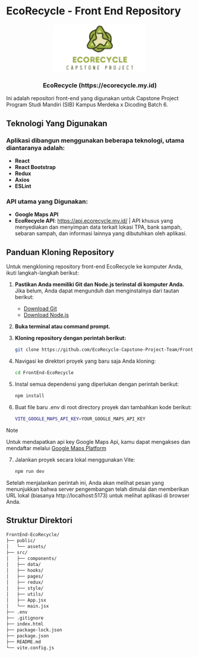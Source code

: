 # EcoRecycle - Front End Repository

<p align="center">
  <img src="public/assets/MainLogo.png" alt="LogoEcoRecycle" width="250">
  <h3 align="center">EcoRecycle (https://ecorecycle.my.id)</h3>
</p>

Ini adalah repositori front-end yang digunakan untuk Capstone Project Program Studi Mandiri (SIB) Kampus Merdeka x Dicoding Batch 6.

## Teknologi Yang Digunakan
### Aplikasi dibangun menggunakan beberapa teknologi, utama diantaranya adalah:
- **React**
- **React Bootstrap**
- **Redux**
- **Axios**
- **ESLint**

### API utama yang Digunakan:
- **Google Maps API**
- **EcoRecycle API**: https://api.ecorecycle.my.id/ | API khusus yang menyediakan dan menyimpan data terkait lokasi TPA, bank sampah, sebaran sampah, dan informasi lainnya yang dibutuhkan oleh aplikasi.

## Panduan Kloning Repository
Untuk mengkloning repository front-end EcoRecycle ke komputer Anda, ikuti langkah-langkah berikut:

1. **Pastikan Anda memiliki Git dan Node.js terinstal di komputer Anda.**  
   Jika belum, Anda dapat mengunduh dan menginstalnya dari tautan berikut:
   - [Download Git](https://git-scm.com/downloads)
   - [Download Node.js](https://nodejs.org/)

2. **Buka terminal atau command prompt.**

3. **Kloning repository dengan perintah berikut:**

   ```bash
   git clone https://github.com/EcoRecycle-Capstone-Project-Team/FrontEnd-EcoRecycle.git

4. Navigasi ke direktori proyek yang baru saja Anda kloning:

   ```bash
   cd FrontEnd-EcoRecycle

5. Instal semua dependensi yang diperlukan dengan perintah berikut:

   ```bash
   npm install
   
6. Buat file baru .env di root directory proyek dan tambahkan kode berikut:

   ```bash
   VITE_GOOGLE_MAPS_API_KEY=YOUR_GOOGLE_MAPS_API_KEY

> [!NOTE]
> Untuk mendapatkan api key Google Maps Api, kamu dapat mengakses dan mendaftar melalui [Google Maps Platform](https://developers.google.com/maps)
7. Jalankan proyek secara lokal menggunakan Vite:

   ```bash
   npm run dev

Setelah menjalankan perintah ini, Anda akan melihat pesan yang menunjukkan bahwa server pengembangan telah dimulai dan memberikan URL lokal (biasanya http://localhost:5173) untuk melihat aplikasi di browser Anda.

## Struktur Direktori
```plaintext
FrontEnd-EcoRecycle/
├── public/
│   └── assets/
├── src/
│   ├── components/
│   ├── data/
│   ├── hooks/
│   ├── pages/
│   ├── redux/
│   ├── style/
│   ├── utils/
│   ├── App.jsx
│   └── main.jsx
├── .env
├── .gitignore
├── index.html
├── package-lock.json
├── package.json
├── README.md
└── vite.config.js

